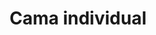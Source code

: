 ---
layout: ../../../layouts/ProductLayout.astro
title: 'Cama individual'
description: 'Fabricación de cama individual.'
slug: '/productos/camas/individual-2'
pubDate: 2022-07-02
image:
    url: '/images/webp/camas/individual-2.webp'
    alt: 'The Astro logo on a dark background with a pink glow.'
    metaurl: '/images/jpeg/camas/individual-2.jpeg'
tags: ["astro", "blogging", "learning in public"]
---